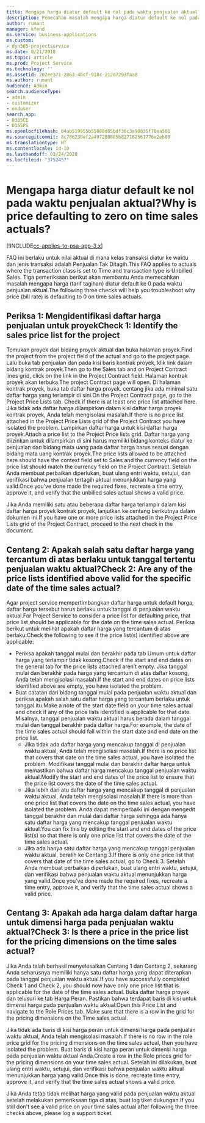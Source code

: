 ```yaml
---
title: Mengapa harga diatur default ke nol pada waktu penjualan aktual?
description: Pemecahan masalah mengapa harga diatur default ke nol pada penjualan waktu aktual.
author: rumant
manager: kfend
ms.service: business-applications
ms.custom:
- dyn365-projectservice
ms.date: 8/21/2018
ms.topic: article
ms.prod: Project Service
ms.technology: ''
ms.assetid: 202ee371-2863-4bcf-918c-212d7293faa8
ms.author: rumant
audience: Admin
search.audienceType:
- admin
- customizer
- enduser
search.app:
- D365CE
- D365PS
ms.openlocfilehash: 04ab519955b55088d85bdf36c3a90835f70ea501
ms.sourcegitcommit: 8c786230ef2a497280885b827162561776e2eb00
ms.translationtype: HT
ms.contentlocale: id-ID
ms.lasthandoff: 03/24/2020
ms.locfileid: "3752457"
---
```

# <a name="why-is-price-defaulting-to-zero-on-time-sales-actuals"></a><span data-ttu-id="b685a-103">Mengapa harga diatur default ke nol pada waktu penjualan aktual?</span><span class="sxs-lookup"><span data-stu-id="b685a-103">Why is price defaulting to zero on time sales actuals?</span></span>

[!INCLUDE[cc-applies-to-psa-app-3.x](../includes/cc-applies-to-psa-app-3x.md)]

<span data-ttu-id="b685a-104">FAQ ini berlaku untuk nilai aktual di mana kelas transaksi diatur ke waktu dan jenis transaksi adalah Penjualan Tak Ditagih.</span><span class="sxs-lookup"><span data-stu-id="b685a-104">This FAQ applies to actuals where the transaction class is set to Time and transaction type is Unbilled Sales.</span></span> <span data-ttu-id="b685a-105">Tiga pemeriksaan berikut akan membantu Anda memecahkan masalah mengapa harga (tarif tagihan) diatur default ke 0 pada waktu penjualan aktual.</span><span class="sxs-lookup"><span data-stu-id="b685a-105">The following three checks will help you troubleshoot why price (bill rate) is defaulting to 0 on time sales actuals.</span></span>

## <a name="check-1-identify-the-sales-price-list-for-the-project"></a><span data-ttu-id="b685a-106">Periksa 1: Mengidentifikasi daftar harga penjualan untuk proyek</span><span class="sxs-lookup"><span data-stu-id="b685a-106">Check 1: Identify the sales price list for the project</span></span>

<span data-ttu-id="b685a-107">Temukan proyek dari bidang proyek aktual dan buka halaman proyek.</span><span class="sxs-lookup"><span data-stu-id="b685a-107">Find the project from the project field of the actual and go to the project page.</span></span> <span data-ttu-id="b685a-108">Lalu buka tab penjualan dan pada kisi baris kontrak proyek, klik link dalam bidang kontrak proyek.</span><span class="sxs-lookup"><span data-stu-id="b685a-108">Then go to the Sales tab and on Project Contract lines grid, click on the link in the Project Contract field.</span></span> <span data-ttu-id="b685a-109">Halaman kontrak proyek akan terbuka.</span><span class="sxs-lookup"><span data-stu-id="b685a-109">The project Contract page will open.</span></span> <span data-ttu-id="b685a-110">Di halaman kontrak proyek, buka tab daftar harga proyek. centang jika ada minimal satu daftar harga yang terlampir di sini.</span><span class="sxs-lookup"><span data-stu-id="b685a-110">On the Project Contract page, go to the Project Price Lists tab. Check if there is at least one price list attached here.</span></span> <span data-ttu-id="b685a-111">Jika tidak ada daftar harga dilampirkan dalam kisi daftar harga proyek kontrak proyek, Anda telah mengisolasi masalah.</span><span class="sxs-lookup"><span data-stu-id="b685a-111">If there is no price list attached in the Project Price Lists grid of the Project Contract you have isolated the problem.</span></span> <span data-ttu-id="b685a-112">Lampirkan daftar harga untuk kisi daftar harga proyek.</span><span class="sxs-lookup"><span data-stu-id="b685a-112">Attach a price list to the Project Price lists grid.</span></span> <span data-ttu-id="b685a-113">Daftar harga yang diizinkan untuk dilampirkan di sini harus memiliki bidang konteks diatur ke penjualan dan bidang mata uang pada daftar harga harus sesuai dengan bidang mata uang kontrak proyek.</span><span class="sxs-lookup"><span data-stu-id="b685a-113">The price lists allowed to be attached here should have the context field set to Sales and the currency field on the price list should match the currency field on the Project Contract.</span></span> <span data-ttu-id="b685a-114">Setelah Anda membuat perbaikan diperlukan, buat ulang entri waktu, setujui, dan verifikasi bahwa penjualan tertagih aktual menunjukkan harga yang valid.</span><span class="sxs-lookup"><span data-stu-id="b685a-114">Once you’ve done made the required fixes, recreate a time entry, approve it, and verify that the unbilled sales actual shows a valid price.</span></span> 

<span data-ttu-id="b685a-115">Jika Anda memiliki satu atau beberapa daftar harga terlampir dalam kisi daftar harga proyek kontrak proyek, lanjutkan ke centang berikutnya dalam dokumen ini.</span><span class="sxs-lookup"><span data-stu-id="b685a-115">If you have one or more price lists attached in the Project Price Lists grid of the Project Contract, proceed to the next check in the document.</span></span>

## <a name="check-2-are-any-of-the-price-lists-identified-above-valid-for-the-specific-date-of-the-time-sales-actual"></a><span data-ttu-id="b685a-116">Centang 2: Apakah salah satu daftar harga yang tercantum di atas berlaku untuk tanggal tertentu penjualan waktu aktual?</span><span class="sxs-lookup"><span data-stu-id="b685a-116">Check 2: Are any of the price lists identified above valid for the specific date of the time sales actual?</span></span>

<span data-ttu-id="b685a-117">Agar project service mempertimbangkan daftar harga untuk default harga, daftar harga tersebut harus berlaku untuk tanggal di penjualan waktu aktual.</span><span class="sxs-lookup"><span data-stu-id="b685a-117">For Project Service to consider a price list for defaulting price, that price list should be applicable for the date on the time sales actual.</span></span> <span data-ttu-id="b685a-118">Periksa berikut untuk melihat apakah daftar harga yang tercantum di atas berlaku:</span><span class="sxs-lookup"><span data-stu-id="b685a-118">Check the following to see if the price list(s) identified above are applicable:</span></span>
- <span data-ttu-id="b685a-119">Periksa apakah tanggal mulai dan berakhir pada tab Umum untuk daftar harga yang terlampir tidak kosong.</span><span class="sxs-lookup"><span data-stu-id="b685a-119">Check if the start and end dates on the general tab for the price lists attached aren’t empty.</span></span> <span data-ttu-id="b685a-120">Jika tanggal mulai dan berakhir pada harga yang tercantum di atas daftar kosong, Anda telah mengisolasi masalah.</span><span class="sxs-lookup"><span data-stu-id="b685a-120">If the start and end dates on price lists identified above are empty, you have isolated the problem.</span></span> 
- <span data-ttu-id="b685a-121">Buat catatan dari bidang tanggal mulai pada penjualan waktu aktual dan periksa apakah salah satu daftar harga yang tercantum berlaku untuk tanggal itu.</span><span class="sxs-lookup"><span data-stu-id="b685a-121">Make a note of the start date field on your time sales actual and check if any of the price lists identified is applicable for that date.</span></span> <span data-ttu-id="b685a-122">Misalnya, tanggal penjualan waktu aktual harus berada dalam tanggal mulai dan tanggal berakhir pada daftar harga.</span><span class="sxs-lookup"><span data-stu-id="b685a-122">For example, the date of the time sales actual should fall within the start date and end date on the price list.</span></span> 
    - <span data-ttu-id="b685a-123">Jika tidak ada daftar harga yang mencakup tanggal di penjualan waktu aktual, Anda telah mengisolasi masalah.</span><span class="sxs-lookup"><span data-stu-id="b685a-123">If there is no price list that covers that date on the time sales actual, you have isolated the problem.</span></span> <span data-ttu-id="b685a-124">Modifikasi tanggal mulai dan berakhir daftar harga untuk memastikan bahwa daftar harga mencakup tanggal penjualan waktu aktual.</span><span class="sxs-lookup"><span data-stu-id="b685a-124">Modify the start and end dates of the price list to ensure that the price list covers the date of the time sales actual.</span></span> 
    - <span data-ttu-id="b685a-125">Jika lebih dari atu daftar harga yang mencakup tanggal di penjualan waktu aktual, Anda telah mengisolasi masalah.</span><span class="sxs-lookup"><span data-stu-id="b685a-125">If there is more than one price list that covers the date on the time sales actual, you have isolated the problem.</span></span> <span data-ttu-id="b685a-126">Anda dapat memperbaiki ini dengan mengedit tanggal berakhir dan mulai dari daftar harga sehingga ada hanya satu daftar harga yang mencakup tanggal penjualan waktu aktual.</span><span class="sxs-lookup"><span data-stu-id="b685a-126">You can fix this by editing the start and end dates of the price list(s) so that there is only one price list that covers the date of the time sales actual.</span></span> 
    - <span data-ttu-id="b685a-127">Jika ada hanya satu daftar harga yang mencakup tanggal penjualan waktu aktual, beralih ke Centang 3.</span><span class="sxs-lookup"><span data-stu-id="b685a-127">If there is only one price list that covers that date of the time sales actual, go to Check 3.</span></span>
<span data-ttu-id="b685a-128">Setelah Anda membuat perbaikan diperlukan, buat ulang entri waktu, setujui, dan verifikasi bahwa penjualan waktu aktual menunjukkan harga yang valid.</span><span class="sxs-lookup"><span data-stu-id="b685a-128">Once you’ve done made the required fixes, recreate a time entry, approve it, and verify that the time sales actual shows a valid price.</span></span>

## <a name="check-3-is-there-a-price-in-the-price-list-for-the-pricing-dimensions-on-the-time-sales-actual"></a><span data-ttu-id="b685a-129">Centang 3: Apakah ada harga dalam daftar harga untuk dimensi harga pada penjualan waktu aktual?</span><span class="sxs-lookup"><span data-stu-id="b685a-129">Check 3: Is there a price in the price list for the pricing dimensions on the time sales actual?</span></span>

<span data-ttu-id="b685a-130">Jika Anda telah berhasil menyelesaikan Centang 1 dan Centang 2, sekarang Anda seharusnya memiliki hanya satu daftar harga yang dapat diterapkan pada tanggal penjualan waktu aktual.</span><span class="sxs-lookup"><span data-stu-id="b685a-130">If you have successfully completed Check 1 and Check 2, you should now have only one price list that is applicable for the date of the time sales actual.</span></span> <span data-ttu-id="b685a-131">Buka daftar harga proyek dan telusuri ke tab Harga Peran. Pastikan bahwa terdapat baris di kisi untuk dimensi harga pada penjualan waktu aktual.</span><span class="sxs-lookup"><span data-stu-id="b685a-131">Open this Price List and navigate to the Role Prices tab. Make sure that there is a row in the grid for the pricing dimensions on the Time sales actual.</span></span>

<span data-ttu-id="b685a-132">Jika tidak ada baris di kisi harga peran untuk dimensi harga pada penjualan waktu aktual, Anda telah mengisolasi masalah.</span><span class="sxs-lookup"><span data-stu-id="b685a-132">If there is no row in the role price grid for the pricing dimensions on the time sales actual, then you have isolated the problem.</span></span> <span data-ttu-id="b685a-133">Buat baris di kisi harga peran untuk dimensi harga pada penjualan waktu aktual Anda.</span><span class="sxs-lookup"><span data-stu-id="b685a-133">Create a row in the Role prices grid for the pricing dimensions on your time sales actual.</span></span> <span data-ttu-id="b685a-134">Setelah ini dilakukan, buat ulang entri waktu, setujui, dan verifikasi bahwa penjualan waktu aktual menunjukkan harga yang valid.</span><span class="sxs-lookup"><span data-stu-id="b685a-134">Once this is done, recreate time entry, approve it, and verify that the time sales actual shows a valid price.</span></span>

<span data-ttu-id="b685a-135">Jika Anda tetap tidak melihat harga yang valid pada penjualan waktu aktual setelah melakukan pemeriksaan tiga di atas, buat log tiket dukungan.</span><span class="sxs-lookup"><span data-stu-id="b685a-135">If you still don't see a valid price on your time sales actual after following the three checks above, please log a support ticket.</span></span> 

